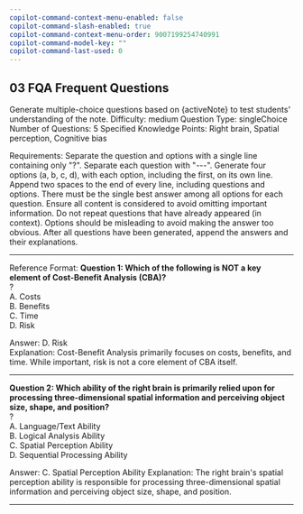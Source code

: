 ```yaml
---
copilot-command-context-menu-enabled: false
copilot-command-slash-enabled: true
copilot-command-context-menu-order: 9007199254740991
copilot-command-model-key: ""
copilot-command-last-used: 0
---
```

## 03 FQA Frequent Questions

Generate multiple-choice questions based on {activeNote} to test students' understanding of the note.
Difficulty: medium
Question Type: singleChoice
Number of Questions: 5
Specified Knowledge Points: Right brain, Spatial perception, Cognitive bias

Requirements:
Separate the question and options with a single line containing only "?".
Separate each question with "---".
Generate four options (a, b, c, d), with each option, including the first, on its own line.
Append two spaces to the end of every line, including questions and options.
There must be the single best answer among all options for each question.
Ensure all content is considered to avoid omitting important information.
Do not repeat questions that have already appeared (in context).
Options should be misleading to avoid making the answer too obvious.
After all questions have been generated, append the answers and their explanations.

---
Reference Format:
**Question 1: Which of the following is NOT a key element of Cost-Benefit Analysis (CBA)?**  
?  
A. Costs  
B. Benefits  
C. Time  
D. Risk  

Answer: D. Risk  
Explanation: Cost-Benefit Analysis primarily focuses on costs, benefits, and time. While important, risk is not a core element of CBA itself.

---
**Question 2: Which ability of the right brain is primarily relied upon for processing three-dimensional spatial information and perceiving object size, shape, and position?**  
?  
A. Language/Text Ability  
B. Logical Analysis Ability  
C. Spatial Perception Ability  
D. Sequential Processing Ability  

Answer: C. Spatial Perception Ability
Explanation: The right brain's spatial perception ability is responsible for processing three-dimensional spatial information and perceiving object size, shape, and position.

---
